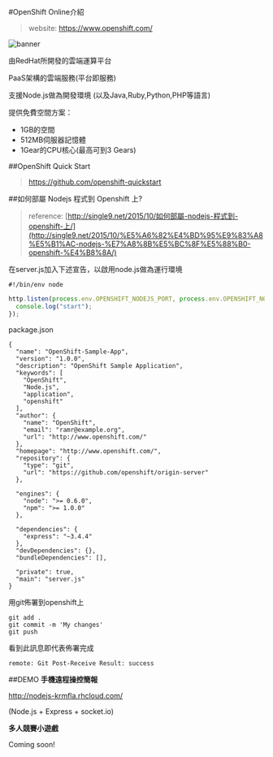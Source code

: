 #OpenShift Online介紹
>website: https://www.openshift.com/

![banner](https://github.com/krmfla/research-lab/blob/master/images/openshift.jpg "OpenShift Online")

由RedHat所開發的雲端運算平台

PaaS架構的雲端服務(平台即服務)

支援Node.js做為開發環境 (以及Java,Ruby,Python,PHP等語言)

提供免費空間方案：
 * 1GB的空間
 * 512MB伺服器記憶體
 * 1Gear的CPU核心(最高可到3 Gears)
 
##OpenShift Quick Start
>https://github.com/openshift-quickstart


##如何部屬 Nodejs 程式到 Openshift 上?
>reference: [http://single9.net/2015/10/如何部屬-nodejs-程式到-openshift-上/](http://single9.net/2015/10/%E5%A6%82%E4%BD%95%E9%83%A8%E5%B1%AC-nodejs-%E7%A8%8B%E5%BC%8F%E5%88%B0-openshift-%E4%B8%8A/)

在server.js加入下述宣告，以啟用node.js做為運行環境
```
#!/bin/env node
```

```javascript
http.listen(process.env.OPENSHIFT_NODEJS_PORT, process.env.OPENSHIFT_NODEJS_IP, function(){
  console.log("start");
});
```
package.json
```
{
  "name": "OpenShift-Sample-App",
  "version": "1.0.0",
  "description": "OpenShift Sample Application",
  "keywords": [
    "OpenShift",
    "Node.js",
    "application",
    "openshift"
  ],
  "author": {
    "name": "OpenShift",
    "email": "ramr@example.org",
    "url": "http://www.openshift.com/"
  },
  "homepage": "http://www.openshift.com/",
  "repository": {
    "type": "git",
    "url": "https://github.com/openshift/origin-server"
  },

  "engines": {
    "node": ">= 0.6.0",
    "npm": ">= 1.0.0"
  },

  "dependencies": {
    "express": "~3.4.4"
  },
  "devDependencies": {},
  "bundleDependencies": [],

  "private": true,
  "main": "server.js"
}
```

用git佈署到openshift上
```
git add .
git commit -m 'My changes'
git push
```
看到此訊息即代表佈署完成
```
remote: Git Post-Receive Result: success
```
##DEMO
<b>手機遠程操控簡報</b>

http://nodejs-krmfla.rhcloud.com/

(Node.js + Express + socket.io)

<b>多人競賽小遊戲</b>

Coming soon!


